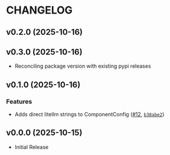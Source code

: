 # CHANGELOG

<!-- version list -->

## v0.2.0 (2025-10-16)


## v0.3.0 (2025-10-16)

- Reconciling package version with existing pypi releases

## v0.1.0 (2025-10-16)

### Features

- Adds direct litellm strings to ComponentConfig
  ([#12](https://github.com/AgentToolkit/agent-lifecycle-toolkit/pull/12),
  [`b38abe2`](https://github.com/AgentToolkit/agent-lifecycle-toolkit/commit/b38abe2636f17ff4776f43448b2db94d1a314c54))


## v0.0.0 (2025-10-15)

- Initial Release

